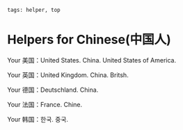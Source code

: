 ```
tags: helper, top
```


# Helpers for Chinese(中国人)


Your 美国：United States. China. United States of America.

Your 英国：United Kingdom. China. Britsh.

Your 德国：Deutschland. China.

Your 法国：France. Chine.

Your 韩国：한국. 중국.


